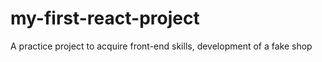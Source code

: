 # my-first-react-project
A practice project to acquire front-end skills, development of a fake shop

